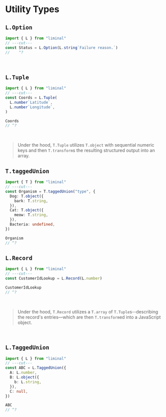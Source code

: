 # Utility Types

## `L.Option`

```ts twoslash
import { L } from "liminal"
// ---cut---
const Status = L.Option(L.string`Failure reason.`)
//    ^?
```

<br />

## `L.Tuple`

```ts twoslash
import { L } from "liminal"
// ---cut---
const Coords = L.Tuple(
  L.number`Latitude`,
  L.number`Longitude`,
)

Coords
// ^?
```

<br />

> Under the hood, `T.Tuple` utilizes `T.object` with sequential numeric keys and then `T.transform`s
> the resulting structured output into an array.

## `T.taggedUnion`

```ts
import { T } from "liminal"
// ---cut---
const Organism = T.taggedUnion("type", {
  Dog: T.object({
    bark: T.string,
  }),
  Cat: T.object({
    meow: T.string,
  }),
  Bacteria: undefined,
})

Organism
// ^?
```

## `L.Record`

```ts twoslash
import { L } from "liminal"
// ---cut---
const CustomerIdLookup = L.Record(L.number)

CustomerIdLookup
// ^?
```

<br />

> Under the hood, `T.Record` utilizes a `T.array` of `T.Tuple`s--describing the record's
> entries––which are then `T.transform`ed into a JavaScript object.

<br />

## `L.TaggedUnion`

```ts twoslash
import { L } from "liminal"
// ---cut---
const ABC = L.TaggedUnion({
  A: L.number,
  B: L.object({
    b: L.string,
  }),
  C: null,
})

ABC
// ^?
```

<br />
<br />
<br />
<br />
<br />
<br />
<br />
<br />
<br />
<br />
<br />
<br />
<br />
